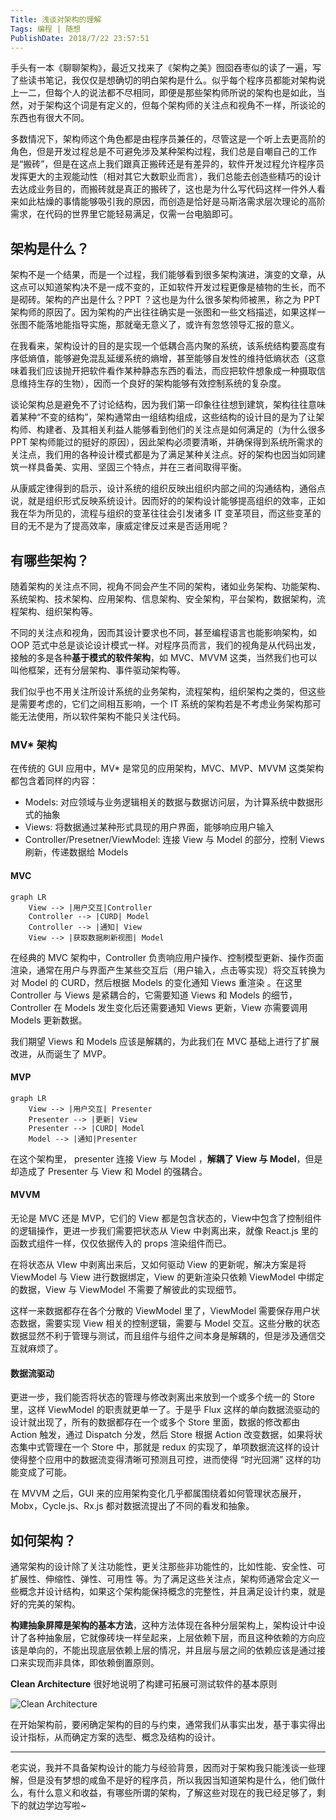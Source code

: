 ```yaml
---
Title: 浅谈对架构的理解
Tags: 编程 | 随想
PublishDate: 2018/7/22 23:57:51
---
```


手头有一本《聊聊架构》，最近又找来了《架构之美》囫囵吞枣似的读了一遍，写了些读书笔记，我仅仅是想确切的明白架构是什么。似乎每个程序员都能对架构说上一二，但每个人的说法都不尽相同，即便是那些架构师所说的架构也是如此，当然，对于架构这个词是有定义的，但每个架构师的关注点和视角不一样，所谈论的东西也有很大不同。

多数情况下，架构师这个角色都是由程序员兼任的，尽管这是一个听上去更高阶的角色，但是开发过程总是不可避免涉及某种架构过程，我们总是自嘲自己的工作是“搬砖”，但是在这点上我们跟真正搬砖还是有差异的，软件开发过程允许程序员发挥更大的主观能动性（相对其它大数职业而言），我们总能去创造些精巧的设计去达成业务目的，而搬砖就是真正的搬砖了，这也是为什么写代码这样一件外人看来如此枯燥的事情能够吸引我的原因，而创造是恰好是马斯洛需求层次理论的高阶需求，在代码的世界里它能轻易满足，仅需一台电脑即可。

## 架构是什么？

架构不是一个结果，而是一个过程，我们能够看到很多架构演进，演变的文章，从这点可以知道架构决不是一成不变的，正如软件开发过程更像是植物的生长，而不是砌砖。架构的产出是什么？PPT ？这也是为什么很多架构师被黑，称之为 PPT 架构师的原因了。因为架构的产出往往确实是一张图和一些文档描述，如果这样一张图不能落地能指导实施，那就毫无意义了，或许有忽悠领导汇报的意义。

在我看来，架构设计的目的是实现一个低耦合高内聚的系统，该系统结构要高度有序低熵值，能够避免混乱延缓系统的熵增，甚至能够自发性的维持低熵状态（这意味着我们应该抛开把软件看作某种静态东西的看法，而应把软件想象成一种摄取信息维持生存的生物），因而一个良好的架构能够有效控制系统的复杂度。

谈论架构总是避免不了讨论结构，因为我们第一印象往往想到建筑，架构往往意味着某种“不变的结构”，架构通常由一组结构组成，这些结构的设计目的是为了让架构师、构建者、及其相关利益人能够看到他们的关注点是如何满足的（为什么很多 PPT 架构师能过的挺好的原因），因此架构必须要清晰，并确保得到系统所需求的关注点，我们用的各种设计模式都是为了满足某种关注点。好的架构也因当如同建筑一样具备美、实用、坚固三个特点，并在三者间取得平衡。

从康威定律得到的启示，设计系统的组织反映出组织内部之间的沟通结构，通俗点说，就是组织形式反映系统设计。因而好的的架构设计能够提高组织的效率，正如我在华为所见的，流程与组织的变革往往会引发诸多 IT 变革项目，而这些变革的目的无不是为了提高效率，康威定律反过来是否适用呢？

## 有哪些架构？

随着架构的关注点不同，视角不同会产生不同的架构，诸如业务架构、功能架构、系统架构、技术架构、应用架构、信息架构、安全架构，平台架构，数据架构，流程架构、组织架构等。

不同的关注点和视角，因而其设计要求也不同，甚至编程语言也能影响架构，如 OOP 范式中总是谈论设计模式一样。对程序员而言，我们的视角是从代码出发，接触的多是各种**基于模式的软件架构**，如 MVC、MVVM 这类，当然我们也可以叫他框架，还有分层架构、事件驱动架构等。

我们似乎也不用关注所设计系统的业务架构，流程架构，组织架构之类的，但这些是需要考虑的，它们之间相互影响，一个 IT 系统的架构若是不考虑业务架构那可能无法使用，所以软件架构不能只关注代码。

### MV* 架构

在传统的 GUI 应用中，MV* 是常见的应用架构，MVC、MVP、MVVM 这类架构都包含着同样的内容：

* Models: 对应领域与业务逻辑相关的数据与数据访问层，为计算系统中数据形式的抽象
* Views: 将数据通过某种形式具现的用户界面，能够响应用户输入
* Controller/Presetner/ViewModel: 连接 View 与 Model 的部分，控制 Views 刷新，传递数据给 Models

#### MVC

```mermaid
graph LR
	View --> |用户交互|Controller
	Controller --> |CURD| Model
	Controller --> |通知| View
	View --> |获取数据刷新视图| Model
```



在经典的 MVC 架构中，Controller 负责响应用户操作、控制模型更新、操作页面渲染，通常在用户与界面产生某些交互后（用户输入，点击等实现）将交互转换为对 Model 的 CURD，然后根据 Models 的变化通知 Views 重渲染 。在这里 Controller 与 Views 是紧耦合的，它需要知道 Views 和 Models 的细节，Controller 在 Models 发生变化后还需要通知 Views 更新，View 亦需要调用 Models 更新数据。

我们期望 Views 和 Models 应该是解耦的，为此我们在 MVC 基础上进行了扩展改进，从而诞生了 MVP。

#### MVP

```mermaid
graph LR
	View --> |用户交互| Presenter
	Presenter --> |更新| View
	Presenter --> |CURD| Model
	Model --> |通知|Presenter
```

在这个架构里， presenter 连接 View 与 Model ，**解耦了 View 与 Model**，但是却造成了 Presenter 与 View 和 Model 的强耦合。

#### MVVM

无论是 MVC 还是 MVP，它们的 View 都是包含状态的，View中包含了控制组件的逻辑操作，更进一步我们需要把状态从 View 中剥离出来，就像 React.js 里的函数式组件一样，仅仅依据传入的 props 渲染组件而已。

在将状态从 VIew 中剥离出来后，又如何驱动 View 的更新呢，解决方案是将 ViewModel 与 View 进行数据绑定，View 的更新渲染只依赖 ViewModel 中绑定的数据，View 与 ViewModel 不需要了解彼此的实现细节。

这样一来数据都存在各个分散的 ViewModel 里了，ViewModel 需要保存用户状态数据，需要实现 View 相关的控制逻辑，需要与 Model 交互。这些分散的状态数据显然不利于管理与测试，而且组件与组件之间本身是解耦的，但是涉及通信交互就麻烦了。

#### 数据流驱动

更进一步，我们能否将状态的管理与修改剥离出来放到一个或多个统一的 Store 里，这样 ViewModel 的职责就更单一了。于是乎 Flux 这样的单向数据流驱动的设计就出现了，所有的数据都存在一个或多个 Store 里面，数据的修改都由 Action 触发，通过 Dispatch 分发，然后 Store 根据 Action 改变数据，如果将状态集中式管理在一个 Store 中，那就是 redux 的实现了，单项数据流这样的设计使得整个应用中的数据流变得清晰可预测且可控，进而使得 “时光回溯” 这样的功能变成了可能。

在 MVVM 之后，GUI 来的应用架构变化几乎都属围绕着如何管理状态展开，Mobx，Cycle.js、Rx.js 都对数据流提出了不同的看发和抽象。

## 如何架构？

通常架构的设计除了关注功能性，更关注那些非功能性的，比如性能、安全性、可扩展性、伸缩性、弹性、可用性 等。为了满足这些关注点，架构师通常会定义一些概念并设计结构，如果这个架构能保持概念的完整性，并且满足设计约束，就是好的完美的架构。

**构建抽象屏障是架构的基本方法**，这种方法体现在各种分层架构上，架构设计中设计了各种抽象层，它就像砖块一样垒起来，上层依赖下层，而且这种依赖的方向应该是单向的，不能出现底层依赖上层的情况，并且层与层之间的依赖应该是通过接口来实现而非具体，即依赖倒置原则。

**Clean Architecture** 很好地说明了构建可拓展可测试软件的基本原则

![Clean Architecture](https://8thlight.com/blog/assets/posts/2012-08-13-the-clean-architecture/CleanArchitecture-8d1fe066e8f7fa9c7d8e84c1a6b0e2b74b2c670ff8052828f4a7e73fcbbc698c.jpg)

在开始架构前，要闲确定架构的目的与约束，通常我们从事实出发，基于事实得出设计指标，从而确定方案的选型、概念及结构的设计。



----

老实说，我并不具备架构设计的能力与经验背景，因而对于架构我只能浅谈一些理解，但是没有梦想的咸鱼不是好的程序员，所以我因当知道架构是什么，他们做什么，有什么意义和收益，有哪些所谓的架构，了解这些对现在的我已经足够了，剩下的就边学边写啦~